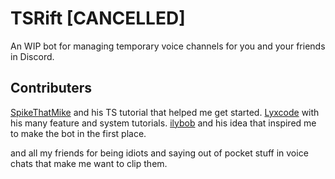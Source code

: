 # TSRift [CANCELLED]

An WIP bot for managing temporary voice channels for you and your friends in Discord.

## Contributers

[SpikeThatMike](https://spikethatmike.dev) and his TS tutorial that helped me get started.
[Lyxcode](https://youtube.com/c/lyxcode) with his many feature and system tutorials.
[ilybob](https://github.com/hensleychild01) and his idea that inspired me to make the bot in the first place.

and all my friends for being idiots and saying out of pocket stuff in voice chats that make me want to clip them.
